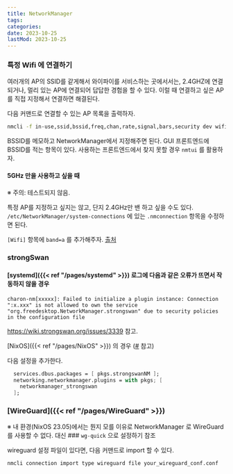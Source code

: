 ```yaml
---
title: NetworkManager
tags:
categories:
date: 2023-10-25
lastMod: 2023-10-25
---
```

### 특정 Wifi 에 연결하기

여러개의 AP의 SSID를 같게해서 와이파이를 서비스하는 곳에서서는, 2.4GHZ에 연결되거나, 멀리 있는 AP에 연결되어 답답한 경험을 할 수 있다. 이럴 때 연결하고 싶은 AP를 직접 지정해서 연결하면 해결된다.

다음 커맨드로 연결할 수 있는 AP 목록을 출력하자.
```sh
nmcli -f in-use,ssid,bssid,freq,chan,rate,signal,bars,security dev wifi
```
BSSID를 메모하고 NetworkManager에서 지정해주면 된다. GUI 프론트엔드에 BSSID를 적는 항목이 있다. 사용하는 프론트엔드에서 찾지 못할 경우 `nmtui` 를 활용하자.

#### 5GHz 만을 사용하고 싶을 때

※ 주의: 테스트되지 않음.

특정 AP를 지정하고 싶지는 않고, 단지 2.4GHz만 밴 하고 싶을 수도 있다. `/etc/NetworkManager/system-connections` 에 있는 `.nmconnection` 항목을 수정하면 된다.

`[Wifi]` 항목에 `band=a` 를 추가해주자. [출처](https://developer-old.gnome.org/NetworkManager/stable/settings-802-11-wireless.html#id-1.3.3.47.2.2.1)

### strongSwan

#### [systemd]({{< ref "/pages/systemd" >}}) 로그에 다음과 같은 오류가 뜨면서 작동하지 않을 경우

```log
charon-nm[xxxxx]: Failed to initialize a plugin instance: Connection ":x.xxx" is not allowed to own the service "org.freedesktop.NetworkManager.strongswan" due to security policies in the configuration file
```

<https://wiki.strongswan.org/issues/3339> 참고.

[NixOS]({{< ref "/pages/NixOS" >}}) 의 경우 ([#](https://github.com/NixOS/nixpkgs/issues/29873#issuecomment-338908292) 참고)

다음 설정을 추가한다. 
```nix
  services.dbus.packages = [ pkgs.strongswanNM ];
  networking.networkmanager.plugins = with pkgs; [
    networkmanager_strongswan
  ];
```

### [WireGuard]({{< ref "/pages/WireGuard" >}})

※ 내 환경(NixOS 23.05)에서는 뭔지 모를 이유로 NetworkManager 로 WireGuard 를 사용할 수 없다. 대신 ### `wg-quick` 으로 설정하기
 참조

wireguard 설정 파일이 있다면, 다음 커맨드로 import 할 수 있다.
```sh
nmcli connection import type wireguard file your_wireguard_conf.conf
```
